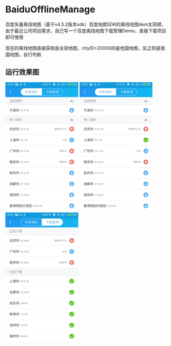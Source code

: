 # BaiduOfflineManage
百度矢量离线地图（基于v4.5.2版本sdk）百度地图SDK的离线地图dem太简陋，由于最近公司项目需求，自己写一个百度离线地图下载管理Demo，直接下载项目即可使用
  
现在的离线地图直接获取是全球地图，cityID>20000的是他国地图，反之则是我国地图，自行判断

## 运行效果图
<img width="45%" height="45%" src="https://github.com/SuchScar/BaiduOfflineManage/blob/master/运行效果图/1.jpg"/>
<img width="45%" height="45%" src="https://github.com/SuchScar/BaiduOfflineManage/blob/master/运行效果图/2.jpg"/>
<img width="45%" height="45%" src="https://github.com/SuchScar/BaiduOfflineManage/blob/master/运行效果图/3.jpg"/>
